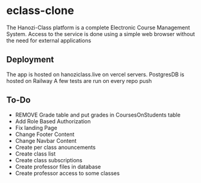 # eclass-clone

The Hanozi-Class platform is a complete Electronic Course Management System. Access to the service is done using a simple web browser without the need for external applications

## Deployment

The app is hosted on hanoziclass.live on vercel servers. PostgresDB is hosted on Railway
A few tests are run on every repo push

## To-Do

- REMOVE Grade table and put grades in CoursesOnStudents table
- Add Role Based Authorization
- Fix landing Page
- Change Footer Content
- Change Navbar Content
- Create per class anouncements
- Create class list
- Create class subscriptions
- Create professor files in database
- Create professor access to some classes
